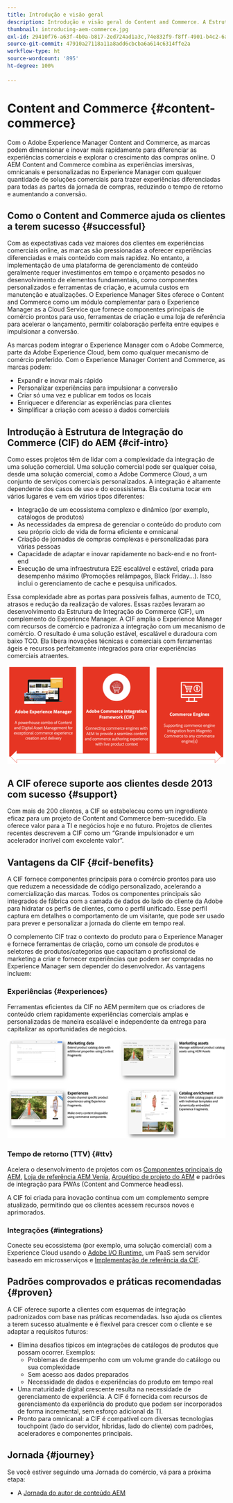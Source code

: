 ```yaml
---
title: Introdução e visão geral
description: Introdução e visão geral do Content and Commerce. A Estrutura de Integração do Commerce (CIF) do Experience Manager é o padrão recomendado da Adobe para integrar e estender os serviços comerciais do Adobe Commerce e outras soluções comerciais de terceiros com a Experience Cloud.
thumbnail: introducing-aem-commerce.jpg
exl-id: 29410f76-a63f-4b0a-b817-2ed724ad1a3c,74e832f9-f8ff-4901-b4c2-6a2862c51411
source-git-commit: 47910a27118a11a8add6cbcba6a614c6314ffe2a
workflow-type: ht
source-wordcount: '895'
ht-degree: 100%

---
```


# Content and Commerce {#content-commerce}

Com o Adobe Experience Manager Content and Commerce, as marcas podem dimensionar e inovar mais rapidamente para diferenciar as experiências comerciais e explorar o crescimento das compras online. O AEM Content and Commerce combina as experiências imersivas, omnicanais e personalizadas no Experience Manager com qualquer quantidade de soluções comerciais para trazer experiências diferenciadas para todas as partes da jornada de compras, reduzindo o tempo de retorno e aumentando a conversão.

## Como o Content and Commerce ajuda os clientes a terem sucesso {#successful}

Com as expectativas cada vez maiores dos clientes em experiências comerciais online, as marcas são pressionadas a oferecer experiências diferenciadas e mais conteúdo com mais rapidez. No entanto, a implementação de uma plataforma de gerenciamento de conteúdo geralmente requer investimentos em tempo e orçamento pesados no desenvolvimento de elementos fundamentais, como componentes personalizados e ferramentas de criação, e acumula custos em manutenção e atualizações. O Experience Manager Sites oferece o Content and Commerce como um módulo complementar para o Experience Manager as a Cloud Service que fornece componentes principais de comércio prontos para uso, ferramentas de criação e uma loja de referência para acelerar o lançamento, permitir colaboração perfeita entre equipes e impulsionar a conversão.

As marcas podem integrar o Experience Manager com o Adobe Commerce, parte da Adobe Experience Cloud, bem como qualquer mecanismo de comércio preferido. Com o Experience Manager Content and Commerce, as marcas podem:

* Expandir e inovar mais rápido
* Personalizar experiências para impulsionar a conversão
* Criar só uma vez e publicar em todos os locais
* Enriquecer e diferenciar as experiências para clientes
* Simplificar a criação com acesso a dados comerciais

## Introdução à Estrutura de Integração do Commerce (CIF) do AEM {#cif-intro}

Como esses projetos têm de lidar com a complexidade da integração de uma solução comercial. Uma solução comercial pode ser qualquer coisa, desde uma solução comercial, como a Adobe Commerce Cloud, a um conjunto de serviços comerciais personalizados. A integração é altamente dependente dos casos de uso e do ecossistema. Ela costuma tocar em vários lugares e vem em vários tipos diferentes:

* Integração de um ecossistema complexo e dinâmico (por exemplo, catálogos de produtos)
* As necessidades da empresa de gerenciar o conteúdo do produto com seu próprio ciclo de vida de forma eficiente e omnicanal
* Criação de jornadas de compras complexas e personalizadas para várias pessoas
* Capacidade de adaptar e inovar rapidamente no back-end e no front-end
* Execução de uma infraestrutura E2E escalável e estável, criada para desempenho máximo (Promoções relâmpagos, Black Friday...). Isso inclui o gerenciamento de cache e pesquisa unificados.

Essa complexidade abre as portas para possíveis falhas, aumento de TCO, atrasos e redução da realização de valores. Essas razões levaram ao desenvolvimento da Estrutura de Integração do Commerce (CIF), um complemento do Experience Manager. A CIF amplia o Experience Manager com recursos de comércio e padroniza a integração com um mecanismo de comércio. O resultado é uma solução estável, escalável e duradoura com baixo TCO. Ela libera inovações técnicas e comerciais com ferramentas ágeis e recursos perfeitamente integrados para criar experiências comerciais atraentes.

![Elementos da CIF](./assets/CIF/CIF_Overview.png)

## A CIF oferece suporte aos clientes desde 2013 com sucesso {#support}

Com mais de 200 clientes, a CIF se estabeleceu como um ingrediente eficaz para um projeto de Content and Commerce bem-sucedido. Ela oferece valor para a TI e negócios hoje e no futuro. Projetos de clientes recentes descrevem a CIF como um “Grande impulsionador e um acelerador incrível com excelente valor”.

## Vantagens da CIF {#cif-benefits}

A CIF fornece componentes principais para o comércio prontos para uso que reduzem a necessidade de código personalizado, acelerando a comercialização das marcas. Todos os componentes principais são integrados de fábrica com a camada de dados do lado do cliente da Adobe para hidratar os perfis de clientes, como o perfil unificado. Esse perfil captura em detalhes o comportamento de um visitante, que pode ser usado para prever e personalizar a jornada do cliente em tempo real.

O complemento CIF traz o contexto do produto para o Experience Manager e fornece ferramentas de criação, como um console de produtos e seletores de produtos/categorias que capacitam o profissional de marketing a criar e fornecer experiências que podem ser compradas no Experience Manager sem depender do desenvolvedor. As vantagens incluem:

### Experiências {#experiences}

Ferramentas eficientes da CIF no AEM permitem que os criadores de conteúdo criem rapidamente experiências comerciais amplas e personalizadas de maneira escalável e independente da entrega para capitalizar as oportunidades de negócios.

![Elementos da CIF](./assets/CIF/CIF_Product_Experience_Management.png)

### Tempo de retorno (TTV) {#ttv}

Acelera o desenvolvimento de projetos com os [Componentes principais do AEM](https://www.aemcomponents.dev/), [Loja de referência AEM Venia](https://github.com/adobe/aem-cif-guides-venia), [Arquétipo de projeto do AEM](https://experienceleague.adobe.com/docs/experience-manager-core-components/using/developing/archetype/overview.html?lang=pt-BR) e padrões de integração para PWAs (Content and Commerce headless).

A CIF foi criada para inovação contínua com um complemento sempre atualizado, permitindo que os clientes acessem recursos novos e aprimorados.

### Integrações {#integrations}

Conecte seu ecossistema (por exemplo, uma solução comercial) com a Experience Cloud usando o [Adobe I/O Runtime](https://www.adobe.io/apis/experienceplatform/runtime.html), um PaaS sem servidor baseado em microsserviços e [Implementação de referência da CIF](https://github.com/adobe/commerce-cif-graphql-integration-reference).

## Padrões comprovados e práticas recomendadas {#proven}

A CIF oferece suporte a clientes com esquemas de integração padronizados com base nas práticas recomendadas. Isso ajuda os clientes a terem sucesso atualmente e é flexível para crescer com o cliente e se adaptar a requisitos futuros:

* Elimina desafios típicos em integrações de catálogos de produtos que possam ocorrer. Exemplos:
   * Problemas de desempenho com um volume grande do catálogo ou sua complexidade
   * Sem acesso aos dados preparados
   * Necessidade de dados e experiências do produto em tempo real
* Uma maturidade digital crescente resulta na necessidade de gerenciamento de experiência. A CIF é fornecida com recursos de gerenciamento da experiência do produto que podem ser incorporados de forma incremental, sem esforço adicional da TI.
* Pronto para omnicanal: a CIF é compatível com diversas tecnologias touchpoint (lado do servidor, híbridas, lado do cliente) com padrões, aceleradores e componentes principais.

## Jornada {#journey}

Se você estiver seguindo uma Jornada do comércio, vá para a próxima etapa:

* A [Jornada do autor de conteúdo AEM](/help/commerce-cloud/commerce-journeys/aem-commerce-content-author/getting-started.md)
